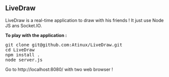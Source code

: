 <h2>LiveDraw</h2>

LiveDraw is a real-time application to draw with his friends !
It just use Node JS ans Socket.IO.

<b>To play with the application :</b>

<pre>
git clone git@github.com:Atinux/LiveDraw.git
cd LiveDraw
npm install .
node server.js
</pre>

Go to http://localhost:8080/ with two web browser !